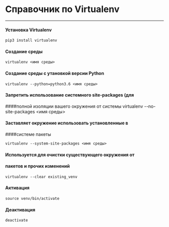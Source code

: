 # Справочник по Virtualenv
***
#### Установка Virtualenv
    pip3 install virtualenv

#### Создание среды
    virtualenv <имя среды>

#### Создание среды с утановкой версии Python
    virtualenv --python=python3.6 <имя среды>

#### Запретить использование системного site-packages (для 
####полной изоляции вашего окружения от системы
    virtualenv --no-site-packages <имя среды>

#### Заставляет окружение использовать установленные в 
####системе пакеты

    virtualenv --system-site-packages <имя среды>

#### Используется для очистки существующего окружения от 
#### пакетов и прочих изменений
    virtualenv --clear existing_venv

#### Активация
    source venv/bin/activate

#### Деактивация
    deactivate
